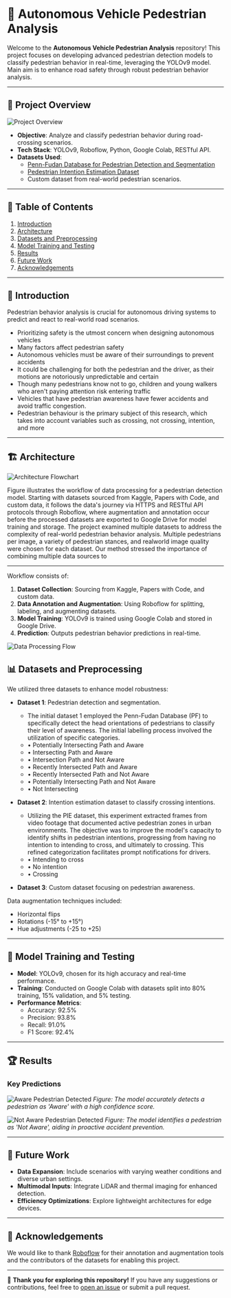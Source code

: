 # 🚀 Autonomous Vehicle Pedestrian Analysis

Welcome to the **Autonomous Vehicle Pedestrian Analysis** repository! This project focuses on developing advanced pedestrian detection models to classify pedestrian behavior in real-time, leveraging the YOLOv9 model. Main aim is to enhance road safety through robust pedestrian behavior analysis.

---

## 🔧 Project Overview
![Project Overview](Project-overview.jpg)

- **Objective**: Analyze and classify pedestrian behavior during road-crossing scenarios.
- **Tech Stack**: YOLOv9, Roboflow, Python, Google Colab, RESTful API.
- **Datasets Used**:
  - [Penn-Fudan Database for Pedestrian Detection and Segmentation](https://www.kaggle.com/datasets/psvishnu/pennfudan-database-for-pedestrian-detection-zip)
  - [Pedestrian Intention Estimation Dataset](https://paperswithcode.com/dataset/pie)
  - Custom dataset from real-world pedestrian scenarios.



---

## 📂 Table of Contents

1. [Introduction](#introduction)
2. [Architecture](#architecture)
3. [Datasets and Preprocessing](#datasets-and-preprocessing)
4. [Model Training and Testing](#model-training-and-testing)
5. [Results](#results)
6. [Future Work](#future-work)
7. [Acknowledgements](#acknowledgements)

---

## 🌟 Introduction

Pedestrian behavior analysis is crucial for autonomous driving systems to predict and react to real-world road scenarios. 
- Prioritizing safety is the utmost concern when designing autonomous vehicles 
- Many factors affect pedestrian safety
- Autonomous vehicles must be aware of their surroundings to prevent accidents
- It could be challenging for both the pedestrian and the driver, as their motions are notoriously unpredictable and certain
- Though many pedestrians know not to go, children and young walkers who aren't paying attention risk entering traffic
- Vehicles that have pedestrian awareness have fewer accidents and avoid traffic congestion. 
- Pedestrian behaviour is the primary subject of this research, which takes into account variables such as crossing, not crossing, intention, and more

---

## 🏗️ Architecture
![Architecture Flowchart](Architecture.jpg)

Figure illustrates the workflow of data processing for a pedestrian detection model. Starting with datasets sourced from Kaggle, Papers with Code, and custom data, it follows the data's journey via HTTPS and RESTful API protocols through Roboflow, where augmentation and annotation occur before the processed datasets are exported to Google Drive for model training and storage. The project examined multiple datasets to address the complexity of real-world pedestrian behavior analysis. Multiple pedestrians per image, a variety of pedestrian stances, and realworld image quality were chosen for each dataset. Our method stressed the importance of combining multiple data sources to 

---

Workflow consists of:
1. **Dataset Collection**: Sourcing from Kaggle, Papers with Code, and custom data.
2. **Data Annotation and Augmentation**: Using Roboflow for splitting, labeling, and augmenting datasets.
3. **Model Training**: YOLOv9 is trained using Google Colab and stored in Google Drive.
4. **Prediction**: Outputs pedestrian behavior predictions in real-time.

![Data Processing Flow](Data-Processing-and-Management-Flowchart.jpg)

## 📊 Datasets and Preprocessing

We utilized three datasets to enhance model robustness:
- **Dataset 1**: Pedestrian detection and segmentation.
  - The initial dataset 1 employed the Penn-Fudan Database (PF) to specifically detect the head orientations of pedestrians to classify their level of awareness. The initial labelling process involved the utilization of specific categories.
  - • Potentially Intersecting Path and Aware
  - • Intersecting Path and Aware
  - • Intersection Path and Not Aware
  - • Recently Intersected Path and Aware
  - • Recently Intersected Path and Not Aware
  - • Potentially Intersecting Path and Not Aware
  - • Not Intersecting

- **Dataset 2**: Intention estimation dataset to classify crossing intentions.
  - Utilizing the PIE dataset, this experiment extracted frames from video footage that documented active pedestrian zones in urban environments. The objective was to improve the model's capacity to identify shifts in pedestrian intentions, progressing from having no intention to intending to cross, and ultimately to crossing. This refined categorization facilitates prompt notifications for drivers.
  - • Intending to cross
  - • No intention
  - • Crossing

- **Dataset 3**: Custom dataset focusing on pedestrian awareness.

Data augmentation techniques included:
- Horizontal flips
- Rotations (-15° to +15°)
- Hue adjustments (-25 to +25)

---

## 🧪 Model Training and Testing

- **Model**: YOLOv9, chosen for its high accuracy and real-time performance.
- **Training**: Conducted on Google Colab with datasets split into 80% training, 15% validation, and 5% testing.
- **Performance Metrics**:
  - Accuracy: 92.5%
  - Precision: 93.8%
  - Recall: 91.0%
  - F1 Score: 92.4%

---

## 🏆 Results

### Key Predictions

![Aware Pedestrian Detected](Aware-Pedestrain-Detected-by-Vehicle.jpg)
*Figure: The model accurately detects a pedestrian as 'Aware' with a high confidence score.*

![Not Aware Pedestrian Detected](Not-Aware-Pedestrain-Detected-By-Vehicle.jpg)
*Figure: The model identifies a pedestrian as 'Not Aware', aiding in proactive accident prevention.*

---

## 🚀 Future Work

- **Data Expansion**: Include scenarios with varying weather conditions and diverse urban settings.
- **Multimodal Inputs**: Integrate LiDAR and thermal imaging for enhanced detection.
- **Efficiency Optimizations**: Explore lightweight architectures for edge devices.

---

## 🙏 Acknowledgements

We would like to thank [Roboflow](https://roboflow.com/) for their annotation and augmentation tools and the contributors of the datasets for enabling this project.

---

👋 **Thank you for exploring this repository!** If you have any suggestions or contributions, feel free to [open an issue](https://github.com/your-repo/issues) or submit a pull request.
